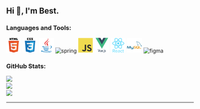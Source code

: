 <h2 align="left">Hi 👋, I'm Best.</h2>

<h3 align="left">Languages and Tools:</h3>
<p align="left"> 
    <img src="https://raw.githubusercontent.com/devicons/devicon/master/icons/html5/html5-original-wordmark.svg" alt="html5" width="40" height="40"/> 
    <img src="https://raw.githubusercontent.com/devicons/devicon/master/icons/css3/css3-original-wordmark.svg" alt="css3" width="40" height="40"/> 
    <img src="https://raw.githubusercontent.com/devicons/devicon/master/icons/java/java-original.svg" alt="java" width="40" height="40"/> 
    <img src="https://www.vectorlogo.zone/logos/springio/springio-icon.svg" alt="spring" width="40" height="40"/> 
    <img src="https://raw.githubusercontent.com/devicons/devicon/master/icons/javascript/javascript-original.svg" alt="javascript" width="40" height="40"/> 
    <img src="https://raw.githubusercontent.com/devicons/devicon/master/icons/vuejs/vuejs-original-wordmark.svg" alt="vuejs" width="40" height="40"/> 
    <img src="https://raw.githubusercontent.com/devicons/devicon/master/icons/react/react-original-wordmark.svg" alt="react" width="40" height="40"/> 
    <img src="https://raw.githubusercontent.com/devicons/devicon/master/icons/mysql/mysql-original-wordmark.svg" alt="mysql" width="40" height="40"/> 
    <img src="https://www.vectorlogo.zone/logos/figma/figma-icon.svg" alt="figma" width="40" height="40"/>  

</p>

<h3>GitHub Stats:</h3>

![](https://github-readme-stats.vercel.app/api?username=varinporn&theme=dark&hide_border=false&include_all_commits=true&count_private=false)<br/>
![](https://nirzak-streak-stats.vercel.app/?user=varinporn&theme=dark&hide_border=false)<br/>
![](https://github-readme-stats.vercel.app/api/top-langs/?username=varinporn&theme=dark&hide_border=false&include_all_commits=true&count_private=false&layout=compact)

---

